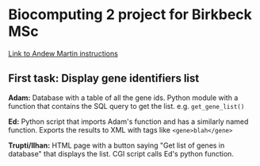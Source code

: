 Biocomputing 2 project for Birkbeck MSc
======

[Link to Andew Martin instructions](http://www.bioinf.org.uk/teaching/bbk/biocomp2/project/index.html)

First task: Display gene identifiers list
----

**Adam:** Database with a table of all the gene ids. Python module with a function that contains the SQL query to get the list. e.g. ```get_gene_list()```

**Ed:** Python script that imports Adam's function and has a similarly named function. Exports the results to XML with tags like ```<gene>blah</gene>```

**Trupti/Ilhan:** HTML page with a button saying "Get list of genes in database" that displays the list. CGI script calls Ed's python function.